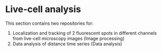 # Live-cell analysis

This section contains two repositories for:

1. Localization and tracking of 2 fluorescent spots in different channels from live-cell microscopy images (Image processing)
2. Data analysis of distance time series (Data analysis)
